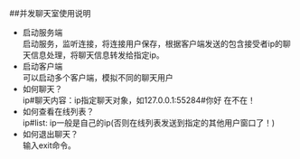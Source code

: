 ##并发聊天室使用说明
* 启动服务端  
启动服务，监听连接，将连接用户保存，根据客户端发送的包含接受者ip的聊天信息处理，将聊天信息转发给指定ip。
* 启动客户端  
可以启动多个客户端，模拟不同的聊天用户  
* 如何聊天？  
ip#聊天内容：ip指定聊天对象，如127.0.0.1:55284#你好 在不在！
* 如何查看在线列表？  
ip#list: ip一般是自己的ip(否则在线列表发送到指定的其他用户窗口了！)
* 如何退出聊天？  
输入exit命令。